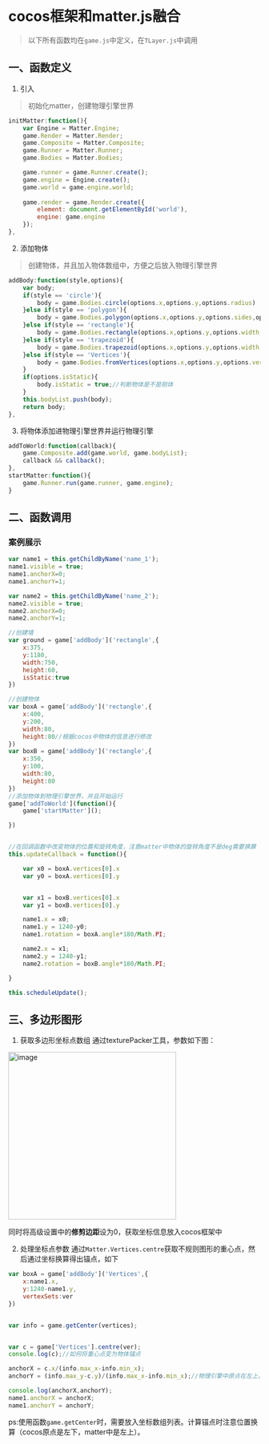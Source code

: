 # cocos框架和matter.js融合
> 以下所有函数均在`game.js`中定义，在`TLayer.js`中调用

## 一、函数定义
1. 引入
> 初始化matter，创建物理引擎世界
```js
initMatter:function(){
    var Engine = Matter.Engine;
    game.Render = Matter.Render;
    game.Composite = Matter.Composite;
    game.Runner = Matter.Runner;
    game.Bodies = Matter.Bodies;

    game.runner = game.Runner.create();
    game.engine = Engine.create();
    game.world = game.engine.world;
  
    game.render = game.Render.create({
        element: document.getElementById('world'),
        engine: game.engine
    });
},
```

2. 添加物体
> 创建物体，并且加入物体数组中，方便之后放入物理引擎世界
```js
addBody:function(style,options){
    var body;
    if(style == 'circle'){
        body = game.Bodies.circle(options.x,options.y,options.radius)
    }else if(style == 'polygon'){
        body = game.Bodies.polygon(options.x,options.y,options.sides,options.radius)
    }else if(style == 'rectangle'){
        body = game.Bodies.rectangle(options.x,options.y,options.width,options.height)
    }else if(style == 'trapezoid'){
        body = game.Bodies.trapezoid(options.x,options.y,options.width,options.height,options.slope)
    }else if(style == 'Vertices'){
        body = game.Bodies.fromVertices(options.x,options.y,options.vertexSets)
    }
    if(options.isStatic){
        body.isStatic = true;//判断物体是不是刚体
    }
    this.bodyList.push(body);
    return body;
},
```

3. 将物体添加进物理引擎世界并运行物理引擎

```js
addToWorld:function(callback){
    game.Composite.add(game.world, game.bodyList);
    callback && callback();
},
startMatter:function(){
    game.Runner.run(game.runner, game.engine);
}
```

## 二、函数调用



### 案例展示

```js
var name1 = this.getChildByName('name_1');
name1.visible = true;
name1.anchorX=0;
name1.anchorY=1;

var name2 = this.getChildByName('name_2');
name2.visible = true;
name2.anchorX=0;
name2.anchorY=1;

//创建墙
var ground = game['addBody']('rectangle',{
    x:375,
    y:1180,
    width:750,
    height:60,
    isStatic:true
})

//创建物体
var boxA = game['addBody']('rectangle',{
    x:400,
    y:200,
    width:80,
    height:80//根据cocos中物体的信息进行修改
})
var boxB = game['addBody']('rectangle',{
    x:350,
    y:100,
    width:80,
    height:80
})
//添加物体到物理引擎世界，并且开始运行
game['addToWorld'](function(){
    game['startMatter']();

})


//在回调函数中改变物体的位置和旋转角度，注意matter中物体的旋转角度不是deg需要换算
this.updateCallback = function(){

    var x0 = boxA.vertices[0].x
    var y0 = boxA.vertices[0].y


    var x1 = boxB.vertices[0].x
    var y1 = boxB.vertices[0].y

    name1.x = x0;
    name1.y = 1240-y0;
    name1.rotation = boxA.angle*180/Math.PI;

    name2.x = x1;
    name2.y = 1240-y1;
    name2.rotation = boxB.angle*180/Math.PI;

}

this.scheduleUpdate();
```



## 三、多边形图形

1. 获取多边形坐标点数组
通过texturePacker工具，参数如下图：
<img width="335" alt="image" src="https://user-images.githubusercontent.com/70060430/167333337-f6bedc05-6221-48b8-a56c-75c544131556.png">

同时将高级设置中的**修剪边距**设为0，获取坐标信息放入cocos框架中

2. 处理坐标点参数
通过`Matter.Vertices.centre`获取不规则图形的重心点，然后通过坐标换算得出锚点，如下
```js
var boxA = game['addBody']('Vertices',{
    x:name1.x,
    y:1240-name1.y,
    vertexSets:ver
})


var info = game.getCenter(vertices);


var c = game['Vertices'].centre(ver);
console.log(c);//如何将重心点变为物体锚点

anchorX = c.x/(info.max_x-info.min_x);
anchorY = (info.max_y-c.y)/(info.max_x-info.min_x);//物理引擎中原点在左上，这里需要换成左下原点

console.log(anchorX,anchorY);
name1.anchorX = anchorX;
name1.anchorY = anchorY;
```

ps:使用函数`game.getCenter`时，需要放入坐标数组列表。计算锚点时注意位置换算（cocos原点是左下，matter中是左上）。
